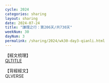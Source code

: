 ```yaml
---
cycle: 2024
categories: sharing
layout: sharing
date: 2024-07-24
title: "謙理之行：第206天/共730天"
weekNum: 30
dayNum: 3
permalink: /sharing/2024/wk30-day3-qianli.html
---
```

【經文梳理】  
[QLTITLE](QLLINK)

【背經經文】  
QLVERSE
